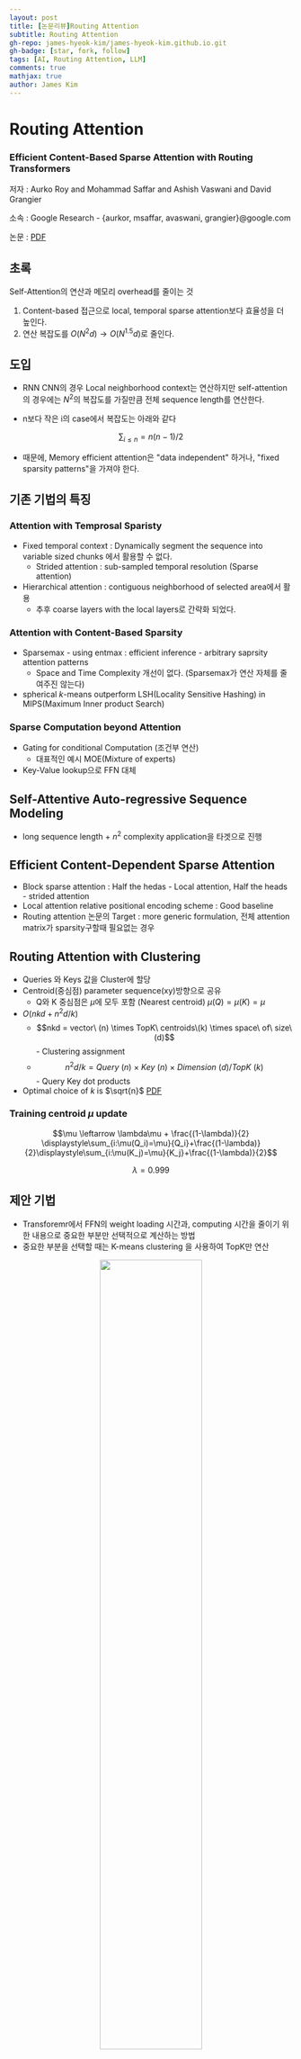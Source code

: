 ```yaml
---
layout: post
title: [논문리뷰]Routing Attention
subtitle: Routing Attention
gh-repo: james-hyeok-kim/james-hyeok-kim.github.io.git
gh-badge: [star, fork, follow]
tags: [AI, Routing Attention, LLM]
comments: true
mathjax: true
author: James Kim
---
```


# Routing Attention
### Efficient Content-Based Sparse Attention with Routing Transformers
저자 : Aurko Roy and Mohammad Saffar and Ashish Vaswani and David Grangier

소속 : Google Research - {aurkor, msaffar, avaswani, grangier}@google.com

논문 : [PDF](https://arxiv.org/pdf/2003.05997)

## 초록
Self-Attention의 연산과 메모리 overhead를 줄이는 것
1. Content-based 접근으로 local, temporal sparse attention보다 효율성을 더 높인다.
2. 연산 복잡도를 $O(N^{2}d) \rightarrow O(N^{1.5}d)$로 줄인다.

## 도입
* RNN CNN의 경우 Local neighborhood context는 연산하지만 self-attention의 경우에는 $N^2$의 복잡도를 가질만큼 전체 sequence length를 연산한다.
  
* n보다 작은 i의 case에서 복잡도는 아래와 같다

$$ \displaystyle\sum_{i\leq n} = n(n-1)/2 $$


* 때문에, Memory efficient attention은 "data independent" 하거나, "fixed sparsity patterns"을 가져야 한다.

## 기존 기법의 특징
### Attention with Temprosal Sparisty
* Fixed temporal context : Dynamically segment the sequence into variable sized chunks 에서 활용할 수 없다.
  - Strided attention : sub-sampled temporal resolution (Sparse attention)
* Hierarchical attention : contiguous neighborhood of selected area에서 활용
  - 추후 coarse layers with the local layers로 간략화 되었다.

### Attention with Content-Based Sparsity
* Sparsemax - using entmax : efficient inference - arbitrary saprsity attention patterns
  - Space and Time Complexity 개선이 없다. (Sparsemax가 연산 자체를 줄여주진 않는다)
* spherical $k$-means outperform LSH(Locality Sensitive Hashing) in MIPS(Maximum Inner product Search)

### Sparse Computation beyond Attention
* Gating for conditional Computation (조건부 연산)
  - 대표적인 예시 MOE(Mixture of experts)
* Key-Value lookup으로 FFN 대체

## Self-Attentive Auto-regressive Sequence Modeling
* long sequence length + $n^2$ complexity application을 타겟으로 진행

## Efficient Content-Dependent Sparse Attention
* Block sparse attention : Half the hedas - Local attention, Half the heads - strided attention
* Local attention relative positional encoding scheme : Good baseline 
* Routing attention 논문의 Target : more generic formulation, 전체 attention matrix가 sparsity구할때 필요없는 경우


## Routing Attention with Clustering
* Queries 와 Keys 값을 Cluster에 할당
* Centroid(중심점) parameter sequence(xy)방향으로 공유
  - Q와 K 중심점은 $\mu$에 모두 포함 (Nearest centroid) $\mu(Q) = \mu(K) = \mu$
* $O(nkd+n^2d/k)$
  - $$nkd = vector\ (n) \times TopK\ centroids\(k) \times space\ of\ size\ (d)$$ - Clustering assignment
  - $$n^2d/k = Query\ (n)\ \times \ Key\ (n)\ \times \ Dimension\ (d) / TopK\ (k)$$ - Query Key dot products 
* Optimal choice of $k$ is $\sqrt{n}$ [PDF](https://arxiv.org/pdf/1904.10509)

### Training centroid $\mu$ update
$$\mu \leftarrow \lambda\mu + \frac{(1-\lambda)}{2} \displaystyle\sum_{i:\mu(Q_i)=\mu}{Q_i}+\frac{(1-\lambda)}{2}\displaystyle\sum_{i:\mu(K_j)=\mu}{K_j}+\frac{(1-\lambda)}{2}$$

$$\lambda = 0.999$$

## 제안 기법
* Transforemr에서 FFN의 weight loading 시간과, computing 시간을 줄이기 위한 내용으로 중요한 부분만 선택적으로 계산하는 방법
* 중요한 부분을 선택할 때는 K-means clustering 을 사용하여 TopK만 연산
<p align="center">
<img src = "https://github.com/user-attachments/assets/205093f1-1bcf-406c-9168-4bb984adbd9f" width="60%" height="60%">
</p> 
<p align="center">
<img src = "https://github.com/user-attachments/assets/f2853b12-2604-4e54-9404-8c612644cd42" width="40%" height="40%">
</p>


## 실험
* Bits/dim이 가장 낮은 것은 Routing Transformer Heads 4, Layers 4, Attention window 1024
* Steps/sec가 가장 많은 것은 Routing Heads 2, Layers 2, Attention window 512

<p align="center">
<img src = "https://github.com/user-attachments/assets/49d86288-f6f5-4bfa-888f-6cc0f704bbd6" width="50%" height="50%">
</p>

* 비교군 대비, Perplexity와 Bits/dim 모두 낮은 수준 (좋은 기법)

<p align="center">
<img src = "https://github.com/user-attachments/assets/95ce8dbd-5bce-4d87-a18a-306ed2c0b08f" width="45%" height="50%">
<img src = "https://github.com/user-attachments/assets/3320cac0-856b-493f-ab9a-b8907ebde081" width="45%" height="50%">
</p>


---

## 부록 - 추가로 공부한 내용
### Sparsemax & Entmax
#### Sparsemax
Sparse.Softmax를 의미하여 0이 아닌, i,j만 softmax처리하고 나머지는 0으로 처리되는 것을 의미

$$ Softmax{(x_{i})} = \frac{ \exp{(x_{i})}}{\displaystyle\sum_i\exp{(x_i})} $$

>where $i,j$ run over sparse tensor indices and unspecified entries are ignores. 
>
>This is equivalent to defining unspecified entries as negative infinity so that 
$exp(x_k)=0$ when the entry with index $k$ has not specified.

#### Entmax
[PDF](https://arxiv.org/pdf/1905.05702)

<p align="center">
<img src = "https://github.com/user-attachments/assets/41c6f17e-b362-4736-99fc-400f7f272fab" width="40%" height="40%">
</p>


#### Batch Normalization
- Batch dimension (N or B) Normalization - Batch size 작은 LSTM/RNN에서 불리
- Multi Batch with 1 channel, 1 Width total Height or 1 Height total Width

#### Layer Normalization
- Sequence dimension (X-Y) normalization
-  1channel Total Width Height

$$μ^l = \frac{1}{H} \displaystyle\sum_{i=1}^{H}a_i^l$$
>$$a_i^l$$ $$l^{th}$$ layer의 $$i^{th}$$ hidden unit으로 들어가는 인풋 총합의 정규화 값

$$ \sigma^l = \sqrt{\frac{1}{H}{\displaystyle\sum_{i=1}^{H}(a_i^l - μ^l)^2}}$$

> Covariate Shift
> 
> 특정 layer output의 변화가 다음 layer로의 인풋 총합에 correlated 변화를 크게 일으킨다.
이러한 covariate shift 문제는, 각 layer에서의 인풋 총합의 mean과 variance를 고정시킴으로써 해결할 수 있다.

<p align="center">
<img src = "https://github.com/user-attachments/assets/40a8c561-97d4-446a-8eb0-017c3ac7c95f" width="40%" height="40%">
</p>

### K-mean clustering
#### 작동원리
1. 군집의 개수(K) 설정
2. 초기 중심점 설정
3. 데이터 군집에 할당(배정)
4. 중심점 재설정(갱신)
5. 데이터를 군집에 재할당(배정) - 4,5 반복


#### example
1. 군집 개수 설정 - 3
<P align="center"> <img src="https://github.com/user-attachments/assets/39c7f619-35b3-4690-bf12-a86c0cdea71f" width="40%" height="40%"></P>

2. 초기 중심점 설정
<P align="center"> <img src="https://github.com/user-attachments/assets/54e43cf1-b6ec-49dd-8644-797330987ae5" width="40%" height="40%"></P>

3. 데이터 군집에 할당(배정)
<P align="center"> 
<img src = "https://github.com/user-attachments/assets/854ab366-0224-475c-baee-11b3927e1522" width="40%" height="40%">
<img src = "https://github.com/user-attachments/assets/b1e0ea74-1448-406d-aafb-d73a728e1a72" width="40%" height="40%">
<img src = "https://github.com/user-attachments/assets/234ddfb8-1895-4537-9471-fc34a28b866b" width="40%" height="40%">
<img src = "https://github.com/user-attachments/assets/9c76c656-6384-4a14-b128-0a3bf417a3c5" width="40%" height="40%">
<img src = "https://github.com/user-attachments/assets/82a1fba3-acd6-43b5-9c03-8f28ebdb3096" width="40%" height="40%">
<img src = "https://github.com/user-attachments/assets/59a4db89-6233-4f50-a267-b890dcd24b1e" width="40%" height="40%">
</P>

4. 중심점 재설정(갱신)
<P align="center"> 
<img src = "https://github.com/user-attachments/assets/66d13162-9801-42ee-b84e-cbf834bf920c" width="40%" height="40%">
<img src = "https://github.com/user-attachments/assets/3a9b81cb-8745-421a-9f35-0bbddb952e77" width="40%" height="40%">
</P>

5. 데이터 군집에 재할당(배정)
<P align="center"> 
<img src = "https://github.com/user-attachments/assets/ee868ac2-b0a6-4206-9929-5d53192fff24" width="40%" height="40%">
</P>


#### K-mean Algorithm 초기 중심점 random select의 문제
1. 클러스터 중심(센트로이드)을 초기에 랜덤하게 위치시키기 때문에, 매번 결과가 달라질 수도 있다.
2. 한 번에 k개의 센트로이드를 랜덤하게 생성하기 때문에, 각 센트로이드 사이의 거리가 짧으면 분류가 제대로 이루어지지 않을 수 있다.

#### K-means++ Algorithm
1. 센트로이드를 한 번에 k개 모두 생성하는 것이 아니라, 데이터 포인터 중에서 무작위로 '1개'를 선택하여, 이 데이터를 첫 번째 센트로이드로 지정한다.
<P align="center"> <img src = "https://github.com/user-attachments/assets/d5363478-3d64-487e-9563-6015a4c69bea" width="40%" height="40%"> </P>
2. 나머지 데이터 포인터들과 센트로이드 사이의 거리를 계산한다.
<P align="center"> <img src = "https://github.com/user-attachments/assets/cd6aca41-de06-4700-af5f-cd36b8602ffc" width="40%" height="40%"> </P>
3. 그다음 생성할 센트로이드들의 위치는, 데이터 포인터들과 2번 과정에서 계산한 센트로이드 사이의 거리비례 확률에 따라 선정된다.
<P align="center"> <img src = "https://github.com/user-attachments/assets/8a50840b-2aab-4fc5-890d-eae450c710b5" width="40%" height="40%"> </P>
4. 위 과정을 k번 반복하여 총 k개의 센트로이드를 생성한다.
5. 센트로이드 사이의 거리를 최대한 멀리 위치시키는 방향으로 1개씩 총 k번 반복하여 k개의 클러스터를 만들어낸다는 뜻이다.


#### Locality-sensitive hasing
비슷한 자료를 같은 Buckets(바구니) 에 넣어서 찾는 알고리즘
* 서로 가까운 포인트들은 같은 비구니에, 먼 포인터 들은 다른 바구니에 남겨지는 확률적 알고리즘
<P align="center"> <img src = "https://github.com/user-attachments/assets/c33b9aad-189c-42c2-af72-ad6365d57b25" width="30%" height="30%"> </P>

1. Shingling
*  Shingle(조약돌) 로 만드는 단계
*  "Nadal" \rightarrow "Na", "ad", "da", "al" 로 만드는 단계 (2-shingles)

2. Jaccard Index(유사성)
* $$J(A,B) = \frac{|A \cap B|}{|A \cup B|}$$
* A:{Na, ad, da, al}
* B:{Na, ad, di, ia}
* Jaccard Index = $\frac{2}{6}$

3. hashing
* Input : $d$, Hash function : $H()$
* $d_1$, $d_2$ 유사성 높으면 $H(d_1)$ $H(d_2)$ 유사성도 높다

3-1. Min-hasing
* 1. 문서의 shingle 행렬의 행 인덱스를 랜덤으로 섞는다. 
<P align="center"> <img src = "https://github.com/user-attachments/assets/e17fd4cc-e6f3-4e6e-8521-218ca9649a43" width="30%" height="30%"> </P>
* 2. 왼쪽 갈색 Index 행렬의 1이 있는 곳을 보면 2번째와 4번째 열에 해당한다.
     그러므로, Signature 행렬에서 1이라는 행의 인덱스를 2번째와 4번째 열에 넣어 준다.
     그리고 2번째 행 인덱스에서의 행의 값을 보면, 1이 1번째와 3번째에서 등장한다.
     그러면 2라는 행의 인덱스를 해당 열에 넣어 준다.
     Signature matrix M이 다 차면 끝
<P align="center"> <img src = "https://github.com/user-attachments/assets/09bbaf25-5810-4365-8658-2078f3d3df24" width="30%" height="30%"> </P>
* 3. 3가지 랜덤 인덱스의 Signature 값
<P align="center"> <img src = "https://github.com/user-attachments/assets/cc4e3343-85c8-48ea-b939-293a9790aab7" width="30%" height="30%"> </P>
* 4. Signature 행렬의 Jaccard Index 유사성을 판별
<P align="center"> <img src = "https://github.com/user-attachments/assets/2d0f03fa-5c3d-4e3e-8456-7072b0927371" width="30%" height="30%"> </P>

4. Locality-sensitive hashing
* LSH의 일반적인 아이디어는 2개의 문서의 signature를 만들었을 때, 그것이 이 두 문서들이 쌍인지 아닌지를 판별할 수 있는 알고리즘을 찾는 것이다.
* Band partitioning을 하여서 해쉬 함수를 나누고 이를 bucket에 넣어 유사한것 끼리 비교한다.(bxr은 상수, b가 줄어들면 r이 늘고)
<P align="center"> <img src = "https://github.com/user-attachments/assets/dda943ec-a277-41b8-88a1-ac1f9087723b" width="30%" height="30%">
<img src = "https://github.com/user-attachments/assets/0f6ea840-a717-4e60-a1b0-0271b2dc1aab" width="30%" height="30%"> </P>
